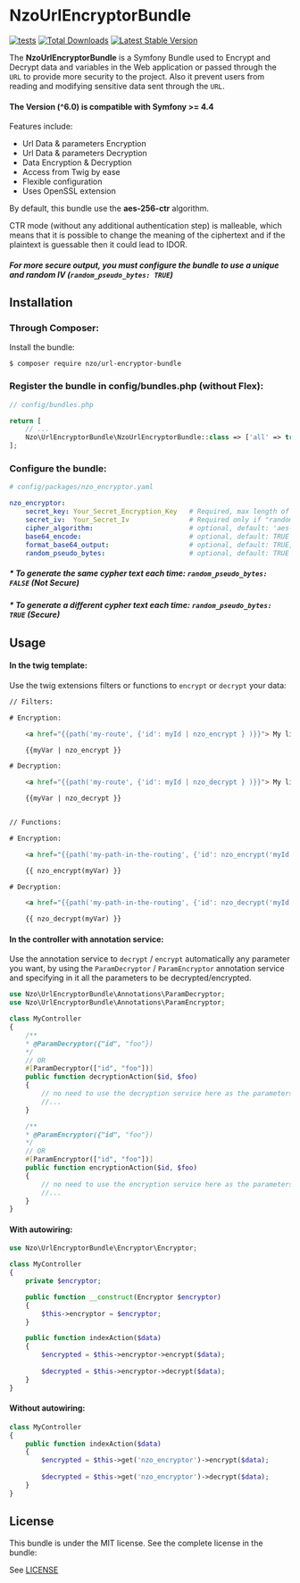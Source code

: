 NzoUrlEncryptorBundle
=====================

[![tests](https://github.com/nayzo/NzoUrlEncryptorBundle/actions/workflows/tests.yaml/badge.svg)](https://github.com/nayzo/NzoUrlEncryptorBundle/actions/workflows/tests.yaml)
[![Total Downloads](https://poser.pugx.org/nzo/url-encryptor-bundle/downloads)](https://packagist.org/packages/nzo/url-encryptor-bundle)
[![Latest Stable Version](https://poser.pugx.org/nzo/url-encryptor-bundle/v/stable)](https://packagist.org/packages/nzo/url-encryptor-bundle)

The **NzoUrlEncryptorBundle** is a Symfony Bundle used to Encrypt and Decrypt data and variables in the Web application or passed through the ``URL`` to provide more security to the project.
Also it prevent users from reading and modifying sensitive data sent through the ``URL``.


#### The Version (^6.0) is compatible with **Symfony >= 4.4**


Features include:

- Url Data & parameters Encryption
- Url Data & parameters Decryption
- Data Encryption & Decryption
- Access from Twig by ease
- Flexible configuration
- Uses OpenSSL extension


By default, this bundle use the **aes-256-ctr** algorithm.

CTR mode (without any additional authentication step) is malleable, which means that it is possible to change the meaning of the ciphertext and if the plaintext is guessable then it could lead to IDOR.

##### For more secure output, you must configure the bundle to use a **unique and random IV** (`random_pseudo_bytes: TRUE`)


Installation
------------

### Through Composer:

Install the bundle:

```
$ composer require nzo/url-encryptor-bundle
```

### Register the bundle in config/bundles.php (without Flex):

``` php
// config/bundles.php

return [
    // ...
    Nzo\UrlEncryptorBundle\NzoUrlEncryptorBundle::class => ['all' => true],
];
```

### Configure the bundle:

``` yml
# config/packages/nzo_encryptor.yaml

nzo_encryptor:
    secret_key: Your_Secret_Encryption_Key   # Required, max length of 100 characters.
    secret_iv:  Your_Secret_Iv               # Required only if "random_pseudo_bytes" is FALSE. Max length of 100 characters.
    cipher_algorithm:                        # optional, default: 'aes-256-ctr'
    base64_encode:                           # optional, default: TRUE
    format_base64_output:                    # optional, default: TRUE, used only when 'base64_encode' is set to TRUE
    random_pseudo_bytes:                     # optional, default: TRUE (generate a random encrypted text output each time => MORE SECURE !)
```

##### * To generate the same cypher text each time: `random_pseudo_bytes: FALSE` (Not Secure)
##### * To generate a different cypher text each time: `random_pseudo_bytes: TRUE` (Secure)

Usage
-----

#### In the twig template:
 
Use the twig extensions filters or functions to ``encrypt`` or ``decrypt`` your data:

``` html
// Filters:

# Encryption:

    <a href="{{path('my-route', {'id': myId | nzo_encrypt } )}}"> My link </a>

    {{myVar | nzo_encrypt }}

# Decryption:

    <a href="{{path('my-route', {'id': myId | nzo_decrypt } )}}"> My link </a>

    {{myVar | nzo_decrypt }}


// Functions:

# Encryption:

    <a href="{{path('my-path-in-the-routing', {'id': nzo_encrypt('myId') } )}}"> My link </a>

    {{ nzo_encrypt(myVar) }}

# Decryption:

    <a href="{{path('my-path-in-the-routing', {'id': nzo_decrypt('myId') } )}}"> My link </a>

    {{ nzo_decrypt(myVar) }}
```

#### In the controller with annotation service:

Use the annotation service to ``decrypt`` / ``encrypt`` automatically any parameter you want, by using the ``ParamDecryptor`` / ``ParamEncryptor`` annotation service and specifying in it all the parameters to be decrypted/encrypted.

```php
use Nzo\UrlEncryptorBundle\Annotations\ParamDecryptor;
use Nzo\UrlEncryptorBundle\Annotations\ParamEncryptor;

class MyController
{
    /**
    * @ParamDecryptor({"id", "foo"})
    */
    // OR
    #[ParamDecryptor(["id", "foo"])]
    public function decryptionAction($id, $foo)
    {
        // no need to use the decryption service here as the parameters are already decrypted by the annotation service.
        //...
    }

    /**
    * @ParamEncryptor({"id", "foo"})
    */
    // OR
    #[ParamEncryptor(["id", "foo"])]
    public function encryptionAction($id, $foo)
    {
        // no need to use the encryption service here as the parameters are already encrypted by the annotation service.
        //...
    }
}
```

#### With autowiring:

```php
use Nzo\UrlEncryptorBundle\Encryptor\Encryptor;

class MyController
{
    private $encryptor;

    public function __construct(Encryptor $encryptor)
    {
        $this->encryptor = $encryptor;
    }

    public function indexAction($data) 
    {
        $encrypted = $this->encryptor->encrypt($data);
        
        $decrypted = $this->encryptor->decrypt($data);
    }
}    
```

#### Without autowiring:

```php
class MyController
{
    public function indexAction($data) 
    {
        $encrypted = $this->get('nzo_encryptor')->encrypt($data);
        
        $decrypted = $this->get('nzo_encryptor')->decrypt($data);
    }
}    
```

License
-------

This bundle is under the MIT license. See the complete license in the bundle:

See [LICENSE](https://github.com/nayzo/NzoUrlEncryptorBundle/tree/master/LICENSE)
